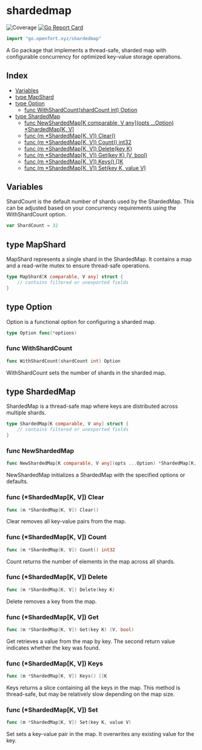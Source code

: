 # shardedmap
![Coverage](https://img.shields.io/badge/Coverage-100.0%25-brightgreen)
[![Go Report Card](https://goreportcard.com/badge/go.openfort.xyz/shardedmap)](https://goreportcard.com/report/go.openfort.xyz/shardedmap)

```go
import "go.openfort.xyz/shardedmap"
```

A Go package that implements a thread-safe, sharded map with configurable concurrency for optimized key-value storage operations.

## Index

- [Variables](<#variables>)
- [type MapShard](<#MapShard>)
- [type Option](<#Option>)
  - [func WithShardCount\(shardCount int\) Option](<#WithShardCount>)
- [type ShardedMap](<#ShardedMap>)
  - [func NewShardedMap\[K comparable, V any\]\(opts ...Option\) \*ShardedMap\[K, V\]](<#NewShardedMap>)
  - [func \(m \*ShardedMap\[K, V\]\) Clear\(\)](<#ShardedMap[K, V].Clear>)
  - [func \(m \*ShardedMap\[K, V\]\) Count\(\) int32](<#ShardedMap[K, V].Count>)
  - [func \(m \*ShardedMap\[K, V\]\) Delete\(key K\)](<#ShardedMap[K, V].Delete>)
  - [func \(m \*ShardedMap\[K, V\]\) Get\(key K\) \(V, bool\)](<#ShardedMap[K, V].Get>)
  - [func \(m \*ShardedMap\[K, V\]\) Keys\(\) \[\]K](<#ShardedMap[K, V].Keys>)
  - [func \(m \*ShardedMap\[K, V\]\) Set\(key K, value V\)](<#ShardedMap[K, V].Set>)


## Variables

<a name="ShardCount"></a>ShardCount is the default number of shards used by the ShardedMap. This can be adjusted based on your concurrency requirements using the WithShardCount option.

```go
var ShardCount = 32
```

<a name="MapShard"></a>
## type MapShard

MapShard represents a single shard in the ShardedMap. It contains a map and a read\-write mutex to ensure thread\-safe operations.

```go
type MapShard[K comparable, V any] struct {
    // contains filtered or unexported fields
}
```

<a name="Option"></a>
## type Option

Option is a functional option for configuring a sharded map.

```go
type Option func(*options)
```

<a name="WithShardCount"></a>
### func WithShardCount

```go
func WithShardCount(shardCount int) Option
```

WithShardCount sets the number of shards in the sharded map.

<a name="ShardedMap"></a>
## type ShardedMap

ShardedMap is a thread\-safe map where keys are distributed across multiple shards.

```go
type ShardedMap[K comparable, V any] struct {
    // contains filtered or unexported fields
}
```

<a name="NewShardedMap"></a>
### func NewShardedMap

```go
func NewShardedMap[K comparable, V any](opts ...Option) *ShardedMap[K, V]
```

NewShardedMap initializes a ShardedMap with the specified options or defaults.

<a name="ShardedMap[K, V].Clear"></a>
### func \(\*ShardedMap\[K, V\]\) Clear

```go
func (m *ShardedMap[K, V]) Clear()
```

Clear removes all key\-value pairs from the map.

<a name="ShardedMap[K, V].Count"></a>
### func \(\*ShardedMap\[K, V\]\) Count

```go
func (m *ShardedMap[K, V]) Count() int32
```

Count returns the number of elements in the map across all shards.

<a name="ShardedMap[K, V].Delete"></a>
### func \(\*ShardedMap\[K, V\]\) Delete

```go
func (m *ShardedMap[K, V]) Delete(key K)
```

Delete removes a key from the map.

<a name="ShardedMap[K, V].Get"></a>
### func \(\*ShardedMap\[K, V\]\) Get

```go
func (m *ShardedMap[K, V]) Get(key K) (V, bool)
```

Get retrieves a value from the map by key. The second return value indicates whether the key was found.

<a name="ShardedMap[K, V].Keys"></a>
### func \(\*ShardedMap\[K, V\]\) Keys

```go
func (m *ShardedMap[K, V]) Keys() []K
```

Keys returns a slice containing all the keys in the map. This method is thread\-safe, but may be relatively slow depending on the map size.

<a name="ShardedMap[K, V].Set"></a>
### func \(\*ShardedMap\[K, V\]\) Set

```go
func (m *ShardedMap[K, V]) Set(key K, value V)
```

Set sets a key\-value pair in the map. It overwrites any existing value for the key.
